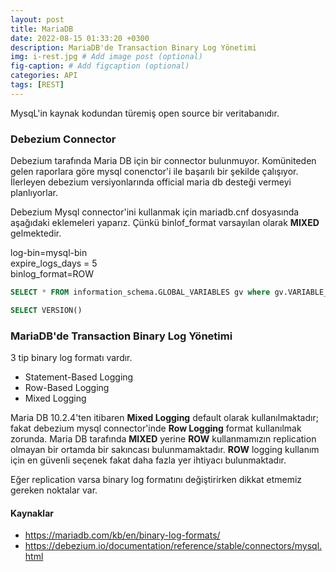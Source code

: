 ```yaml
---
layout: post
title: MariaDB
date: 2022-08-15 01:33:20 +0300
description: MariaDB'de Transaction Binary Log Yönetimi
img: i-rest.jpg # Add image post (optional)
fig-caption: # Add figcaption (optional)
categories: API
tags: [REST]
---
```


MysqL'in kaynak kodundan türemiş open source bir veritabanıdır.


### Debezium Connector

Debezium tarafında Maria DB için bir connector bulunmuyor. Komüniteden gelen raporlara göre mysql conenctor'i ile başarılı bir şekilde çalışıyor. İlerleyen debezium versiyonlarında official maria db desteği vermeyi planlıyorlar.

Debezium Mysql connector'ini kullanmak için mariadb.cnf dosyasında aşağıdaki eklemeleri yaparız. Çünkü binlof_format varsayılan olarak **MIXED** gelmektedir.

log-bin=mysql-bin<br/>
expire_logs_days = 5<br/>
binlog_format=ROW<br/>

```sql
SELECT * FROM information_schema.GLOBAL_VARIABLES gv where gv.VARIABLE_NAME in ('binlog_format') ;

SELECT VERSION()
```





### MariaDB'de Transaction Binary Log Yönetimi

3 tip binary log formatı vardır.

* Statement-Based Logging
* Row-Based Logging
* Mixed Logging

Maria DB 10.2.4'ten itibaren **Mixed Logging** default olarak kullanılmaktadır; fakat debezium mysql connector'inde **Row Logging** format kullanılmak zorunda. Maria DB tarafında **MIXED** yerine **ROW** kullanmamızın replication olmayan bir ortamda bir sakıncası bulunmamaktadır. **ROW** logging kullanım için en güvenli seçenek fakat daha fazla yer ihtiyacı bulunmaktadır.

Eğer replication varsa binary log formatını değiştirirken dikkat etmemiz gereken noktalar var.



#### Kaynaklar

* https://mariadb.com/kb/en/binary-log-formats/
* https://debezium.io/documentation/reference/stable/connectors/mysql.html